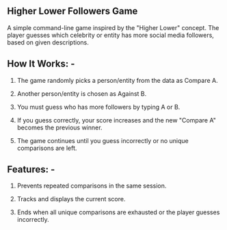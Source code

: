 ## Higher Lower Followers Game

A simple command-line game inspired by the "Higher Lower" concept. The player guesses which celebrity or entity has more social media followers, based on given descriptions.

## How It Works: -

1. The game randomly picks a person/entity from the data as Compare A.

2. Another person/entity is chosen as Against B.

3. You must guess who has more followers by typing A or B.

4. If you guess correctly, your score increases and the new "Compare A" becomes the previous winner.

5. The game continues until you guess incorrectly or no unique comparisons are left.

## Features: -

1. Prevents repeated comparisons in the same session.

2. Tracks and displays the current score.

3. Ends when all unique comparisons are exhausted or the player guesses incorrectly.